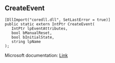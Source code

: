 ## CreateEvent

```
[DllImport("coredll.dll", SetLastError = true)]
public static extern IntPtr CreateEvent(
   IntPtr lpEventAttributes,
   bool bManualReset,
   bool bInitialState,
   string lpName
);
```

Microsoft documentation: [Link](https://docs.microsoft.com/en-us/windows/win32/api/synchapi/nf-synchapi-createeventa)
